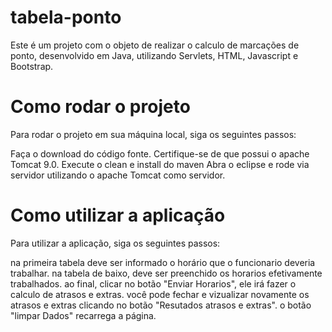 # tabela-ponto
Este é um projeto com o objeto de realizar o calculo de marcações de ponto, desenvolvido em Java, utilizando Servlets, HTML, Javascript e Bootstrap.

# Como rodar o projeto
Para rodar o projeto em sua máquina local, siga os seguintes passos:

Faça o download do código fonte.
Certifique-se de que possui o apache Tomcat 9.0.
Execute o clean e install do maven
Abra o eclipse e rode via servidor utilizando o apache Tomcat como servidor.

# Como utilizar a aplicação
Para utilizar a aplicação, siga os seguintes passos:

na primeira tabela deve ser informado o horário que o funcionario deveria trabalhar.
na tabela de baixo, deve ser preenchido os horarios efetivamente trabalhados. 
ao final, clicar no botão "Enviar Horarios", ele irá fazer o calculo de atrasos e extras.
você pode fechar e vizualizar novamente os atrasos e extras clicando no botão "Resutados atrasos e extras". 
o botão "limpar Dados" recarrega a página.
